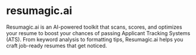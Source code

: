 # resumagic.ai
Resumagic.ai is an AI-powered toolkit that scans, scores, and optimizes your resume to boost your chances of passing Applicant Tracking Systems (ATS). From keyword analysis to formatting tips, Resumagic.ai helps you craft job-ready resumes that get noticed.
